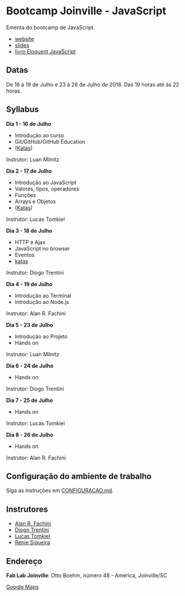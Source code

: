 # Bootcamp Joinville - JavaScript

Ementa do bootcamp de JavaScript.

* [website](http://bootcamp.joinville.br)
* [slides](https://github.com/bootcamp-joinville/javascript-syllabus/blob/master/slides.pdf)
* [livro Eloquent JavaScript](http://www.magrathealabs.com/eloquente-javascript/)

## Datas

De 16 à 19 de Julho e 23 à 26 de Julho de 2018.
Das 19 horas até às 22 horas.

## Syllabus

**Dia 1 - 16 de Julho**

* Introdução ao curso
* Git/GitHub/GitHub Education
* ([Katas](https://github.com/bootcamp-joinville/katas-part-one))

Instrutor: Luan Milnitz

**Dia 2 - 17 de Julho**

* Introdução ao JavaScript
* Valores, tipos, operadores
* Funções
* Arrays e Objetos
* ([Katas](https://github.com/bootcamp-joinville/katas-part-one))

Instrutor: Lucas Tomkiel

**Dia 3 - 18 de Julho**

* HTTP e Ajax
* JavaScript no browser
* Eventos
* [katas](https://github.com/bootcamp-joinville/katas-two)

Instrutor: Diogo Trentini

**Dia 4 - 19 de Julho**

* Introdução ao Terminal
* Introdução ao Node.js 

Instrutor: Alan R. Fachini

**Dia 5 - 23 de Julho**

* Introdução ao Projeto
* Hands on

Instrutor: Luan Milnitz

**Dia 6 - 24 de Julho**

* Hands on

Instrutor: Diogo Trentini

**Dia 7 - 25 de Julho**

* Hands on

Instrutor: Lucas Tomkiel

**Dia 8 - 26 de Julho**

* Hands on

Instrutor: Alan R. Fachini

## Configuração do ambiente de trabalho

Siga as instruções em [CONFIGURACAO.md](https://github.com/bootcamp-joinville/javascript-syllabus/blob/master/CONFIGURACAO.md).

## Instrutores

* [Alan R. Fachini](https://github.com/alfakini)
* [Diogo Trentini](https://github.com/diogotrentini)
* [Lucas Tomkiel](https://github.com/lucastomkiel)
* [Renie Siqueira](https://github.com/renie)

## Endereço

**Fab Lab Joinville**: Otto Boehm, número 48 - América, Joinville/SC

[Google Maps](https://goo.gl/maps/xCMrJB9zudC2)
